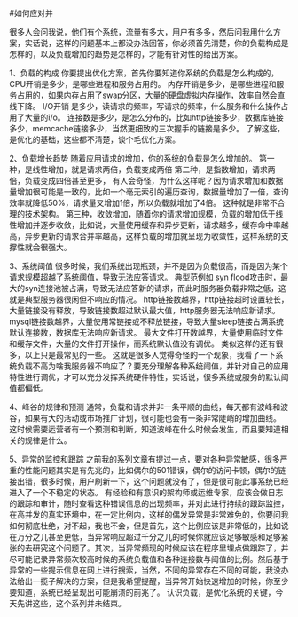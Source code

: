 #﻿如何应对并

很多人会问我说，他们有个系统，流量有多大，用户有多多，然后问我用什么方案，实话说，这样的问题基本上都没办法回答，你必须首先清楚，你的负载构成是怎样的，以及负载增加的趋势是怎样的，才能有针对性的给出方案。

1、负载的构成 你要提出优化方案，首先你要知道你系统的负载是怎么构成的， CPU开销是多少，是哪些进程和服务占用的。 内存开销是多少，是哪些进程和服务占用的，如果内存占用了swap分区，大量的硬盘虚拟内存操作，效率自然会直线下降。 I/O开销 是多少，读请求的频率，写请求的频率，什么服务和什么操作占用了大量的i/o。 连接数是多少，是怎么分布的，比如http链接多少，数据库链接多少，memcache链接多少，当然更细致的三次握手的链接是多少。 了解这些，是优化的基础，这些都不清楚，谈个毛优化方案。

2、负载增长趋势 随着应用请求的增加，你的系统的负载是怎么增加的。 第一种，是线性增加，就是请求两倍，负载变成两倍 第二种，是指数增加，请求两倍，负载变成四倍甚至更多， 有人会奇怪，为什么这样呢？因为请求增加和数据量增加很可能是一致的，比如一个毫无索引的遍历查询，数据量增加了一倍，查询效率就降低50%，请求量又增加1倍，所以负载就增加了4倍。 这种就是非常不合理的技术架构。 第三种，收敛增加，随着你的请求增加规模，负载的增加低于线性增加并逐步收敛，比如说，大量使用缓存和异步更新，请求越多，缓存命中率越高，异步更新的请求合并率越高，这样负载的增加就呈现为收敛性，这样系统的支撑性就会很强大。

3、系统阈值 很多时候，我们系统出现瓶颈，并不是因为负载很高，而是因为某个请求规模超越了系统阈值，导致无法应答请求。 典型范例如 syn flood攻击时，最大的syn连接池被占满，导致无法应答新的请求，而此时服务器负载非常之低，这就是典型服务器很闲但不响应的情况。 http链接数越界，http链接超时设置较长，大量链接没有释放，导致链接数超过默认最大值，http服务器无法响应新请求。 mysql链接数越界，大量使用常链接或不释放链接，导致大量sleep链接占满系统默认连接数，数据库无法响应新请求。 最大文件打开数越界，大量使用临时文件和缓存文件，大量的文件打开操作，而系统默认值没有调优。 类似这样的还有很多，以上只是最常见的一些。 这就是很多人觉得奇怪的一个现象，我看了一下系统负载不高为啥我服务器不响应了？要充分理解各种系统阈值，并针对自己的应用特性进行调优，才可以充分发挥系统硬件特性，实话说，很多系统或服务的默认阈值都偏低。

4、峰谷的规律和预测 通常，负载和请求并非一条平顺的曲线，每天都有波峰和波谷，如果有大的活动或市场推广计划，很可能也会有一条非常陡峭的增加曲线。 这时候需要运营者有一个预测和判断，知道波峰在什么时候会发生，而且要知道相关的规律是什么。

5、异常的监控和跟踪 之前我的系列文章有提过一点，要对各种异常敏感，很多严重的性能问题其实是有先兆的，比如偶尔的501错误，偶尔的访问卡顿，偶尔的链接出错，很多时候，用户刷新一下，这个问题就没有了，但是很可能此事系统已经进入了一个不稳定的状态。 有经验和有意识的架构师或运维专家，应该会做日志的跟踪和审计，随时查看这种错误信息的出现频率，并对此进行持续的跟踪监控，在高并发的真实环境中，在一定比例内，这样的偶发异常是非常难免的，你要问我如何彻底杜绝，对不起，我也不会，但是首先，这个比例应该是非常低的，比如说在万分之几甚至更低，当异常响应超过千分之几的时候你就应该足够敏感和足够紧张的去研究这个问题了。其次，当异常频现的时候应该在程序里埋点做跟踪了，并尽可能记录异常频次较高时候的系统负载值和各种连接数与阈值的比例。然后基于异常的一些提示信息在网上进行搜索，当然，不同的异常存在不同的可能，我没办法给出一揽子解决的方案，但是我希望提醒，当异常开始快速增加的时候，你至少要知道，系统已经呈现出可能崩溃的前兆了。 认识负载，是优化系统的关键，今天先讲这些，这个系列并未结束。

